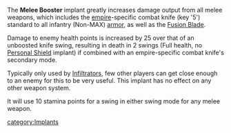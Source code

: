 The **Melee Booster** implant greatly increases damage output from all
melee weapons, which includes the [empire](../terminology/Empire.md)-specific
combat knife (key '5') standard to all infantry (Non-MAX)
[armor](Armor.md), as well as the [Fusion
Blade](../weapons/Fusion_Blade.md).

Damage to enemy health points is increased by 25 over that of an
unboosted knife swing, resulting in death in 2 swings (Full health, no
[Personal Shield](Personal_Shield.md) implant) if combined with
an empire-specific combat knife's secondary mode.

Typically only used by [Infiltrators](Infiltrator.md), few other
players can get close enough to an enemy for this to be very useful.
This implant has no effect on any other weapon system.

It will use 10 stamina points for a swing in either swing mode for any
melee weapon.

[category:Implants](category:Implants.md)
